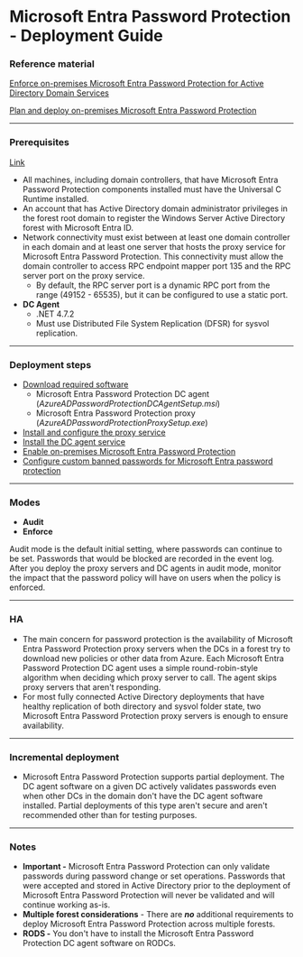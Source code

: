 # Microsoft Entra Password Protection - Deployment Guide

### Reference material

[Enforce on-premises Microsoft Entra Password Protection for Active Directory Domain Services](https://learn.microsoft.com/en-us/entra/identity/authentication/concept-password-ban-bad-on-premises)

[Plan and deploy on-premises Microsoft Entra Password Protection](https://learn.microsoft.com/en-us/entra/identity/authentication/howto-password-ban-bad-on-premises-deploy)

---

### Prerequisites

[Link](https://learn.microsoft.com/en-us/entra/identity/authentication/howto-password-ban-bad-on-premises-deploy#deployment-requirements)

- All machines, including domain controllers, that have Microsoft Entra Password Protection components installed must have the Universal C Runtime installed.
- An account that has Active Directory domain administrator privileges in the forest root domain to register the Windows Server Active Directory forest with Microsoft Entra ID.
- Network connectivity must exist between at least one domain controller in each domain and at least one server that hosts the proxy service for Microsoft Entra Password Protection. This connectivity must allow the domain controller to access RPC endpoint mapper port 135 and the RPC server port on the proxy service.
    - By default, the RPC server port is a dynamic RPC port from the range (49152 - 65535), but it can be configured to use a static port.
- **DC Agent**
    - .NET 4.7.2
    - Must use Distributed File System Replication (DFSR) for sysvol replication.

---

### Deployment steps

- [Download required software](https://learn.microsoft.com/en-us/entra/identity/authentication/howto-password-ban-bad-on-premises-deploy#download-required-software)
    - Microsoft Entra Password Protection DC agent (_AzureADPasswordProtectionDCAgentSetup.msi_)
    - Microsoft Entra Password Protection proxy (_AzureADPasswordProtectionProxySetup.exe_)
- [Install and configure the proxy service](https://learn.microsoft.com/en-us/entra/identity/authentication/howto-password-ban-bad-on-premises-deploy#install-and-configure-the-proxy-service)
- [Install the DC agent service](https://learn.microsoft.com/en-us/entra/identity/authentication/howto-password-ban-bad-on-premises-deploy#install-the-dc-agent-service)
- [Enable on-premises Microsoft Entra Password Protection](https://learn.microsoft.com/en-us/entra/identity/authentication/howto-password-ban-bad-on-premises-operations)
- [Configure custom banned passwords for Microsoft Entra password protection](https://learn.microsoft.com/en-us/entra/identity/authentication/tutorial-configure-custom-password-protection)

---

### Modes

- **Audit**
- **Enforce**

Audit mode is the default initial setting, where passwords can continue to be set. Passwords that would be blocked are recorded in the event log. After you deploy the proxy servers and DC agents in audit mode, monitor the impact that the password policy will have on users when the policy is enforced.

---

### HA

- The main concern for password protection is the availability of Microsoft Entra Password Protection proxy servers when the DCs in a forest try to download new policies or other data from Azure. Each Microsoft Entra Password Protection DC agent uses a simple round-robin-style algorithm when deciding which proxy server to call. The agent skips proxy servers that aren't responding.
- For most fully connected Active Directory deployments that have healthy replication of both directory and sysvol folder state, two Microsoft Entra Password Protection proxy servers is enough to ensure availability.

---

### Incremental deployment

- Microsoft Entra Password Protection supports partial deployment. The DC agent software on a given DC actively validates passwords even when other DCs in the domain don't have the DC agent software installed. Partial deployments of this type aren't secure and aren't recommended other than for testing purposes.

---

### Notes

- **Important -** Microsoft Entra Password Protection can only validate passwords during password change or set operations. Passwords that were accepted and stored in Active Directory prior to the deployment of Microsoft Entra Password Protection will never be validated and will continue working as-is.
- **Multiple forest considerations** - There are ***no*** additional requirements to deploy Microsoft Entra Password Protection across multiple forests.
- **RODS -** You don't have to install the Microsoft Entra Password Protection DC agent software on RODCs.
